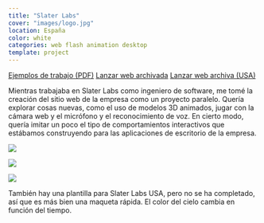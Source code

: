 ```yaml
---
title: "Slater Labs"
cover: "images/logo.jpg"
location: España
color: white
categories: web flash animation desktop
template: project
---
```


<p class="align-center">
<a class="btn external" role="button" href="./samples-of-work.pdf" target="_blank">Ejemplos de trabajo (PDF)</a>
<a class="btn external" role="button" href="http://work.joanmira.com/webs/slater/" target="_blank">Lanzar web archivada</a>
<a class="btn external" role="button" href="http://work.joanmira.com/webs/slaterusa/" target="_blank">Lanzar web archiva (USA)</a>
</p>

Mientras trabajaba en Slater Labs como ingeniero de software, me tomé la creación del sitio web de la empresa como un proyecto paralelo. Quería explorar cosas nuevas, como el uso de modelos 3D animados, jugar con la cámara web y el micrófono y el reconocimiento de voz. En cierto modo, quería imitar un poco el tipo de comportamientos interactivos que estábamos construyendo para las aplicaciones de escritorio de la empresa.

![](/work/slaterlabs/images/1.png)

![](/work/slaterlabs/images/2.png)

![](/work/slaterlabs/images/3.png)

También hay una plantilla para Slater Labs USA, pero no se ha completado, así que es más bien una maqueta rápida. El color del cielo cambia en función del tiempo.
